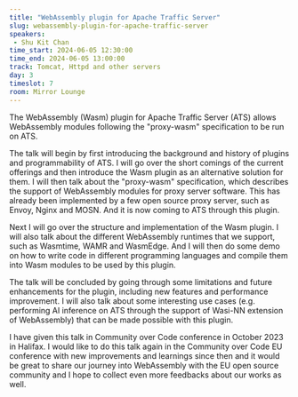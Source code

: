 ```yaml
---
title: "WebAssembly plugin for Apache Traffic Server"
slug: webassembly-plugin-for-apache-traffic-server
speakers:
 - Shu Kit Chan
time_start: 2024-06-05 12:30:00
time_end: 2024-06-05 13:00:00
track: Tomcat, Httpd and other servers
day: 3
timeslot: 7
room: Mirror Lounge
---
```


The WebAssembly (Wasm) plugin for Apache Traffic Server (ATS) allows WebAssembly modules following the "proxy-wasm" specification to be run on ATS.
 
 
 
 The talk will begin by first introducing the background and history of plugins and programmability of ATS. I will go over the short comings of the current offerings and then introduce the Wasm plugin as an alternative solution for them. I will then talk about the "proxy-wasm" specification, which describes the support of WebAssembly modules for proxy server software. This has already been implemented by a few open source proxy server, such as Envoy, Nginx and MOSN. And it is now coming to ATS through this plugin.
 
 
 
 Next I will go over the structure and implementation of the Wasm plugin. I will also talk about the different WebAssembly runtimes that we support, such as Wasmtime, WAMR and WasmEdge. And I will then do some demo on how to write code in different programming languages and compile them into Wasm modules to be used by this plugin.
 
 
 
 The talk will be concluded by going through some limitations and future enhancements for the plugin, including new features and performance improvement. I will also talk about some interesting use cases (e.g. performing AI inference on ATS through the support of Wasi-NN extension of WebAssembly) that can be made possible with this plugin. 
 
 
 
 I have given this talk in Community over Code conference in October 2023 in Halifax. I would like to do this talk again in the Community over Code EU conference with new improvements and learnings since then and it would be great to share our journey into WebAssembly with the EU open source community and I hope to collect even more feedbacks about our works as well.